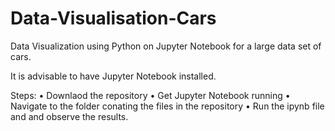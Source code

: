 # Data-Visualisation-Cars

Data Visualization using Python on Jupyter Notebook for a large data set of cars.

It is advisable to have Jupyter Notebook installed.

Steps:
• Downlaod the repository
• Get Jupyter Notebook running
• Navigate to the folder conating the files in the repository
• Run the ipynb file and and observe the results. 

